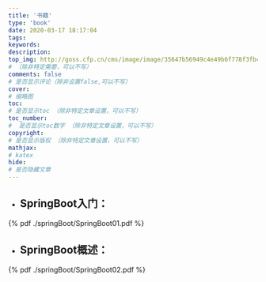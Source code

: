 ```yaml
---
title: '书籍'
type: 'book'
date: 2020-03-17 18:17:04
tags:
keywords:
description:
top_img: http://goss.cfp.cn/cms/image/image/35647b56949c4e49b6f778f3fbc54a50.jpg
# （除非特定需要，可以不写）
comments: false  
# 是否显示评论（除非设置false,可以不写）
cover:  
# 缩略图
toc:  
# 是否显示toc （除非特定文章设置，可以不写）
toc_number:
#  是否显示toc数字 （除非特定文章设置，可以不写）
copyright: 
# 是否显示版权 （除非特定文章设置，可以不写）
mathjax:
# katex
hide: 
# 是否隐藏文章
---
```

<!-- 外部链接：
{% pdf http://7xov2f.com1.z0.glb.clouddn.com/bash_freshman.pdf %} -->
- ## SpringBoot入门：
{% pdf ./springBoot/SpringBoot01.pdf %}

- ## SpringBoot概述：

{% pdf ./springBoot/SpringBoot02.pdf %}